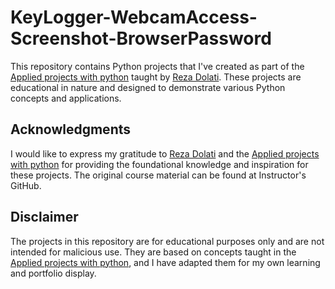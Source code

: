 # KeyLogger-WebcamAccess-Screenshot-BrowserPassword

This repository contains Python projects that I've created as part of the <a href="https://sabzlearn.ir/course/applied-projects-with-python/">Applied projects with python</a> taught by <a href="https://github.com/rezadolati01">Reza Dolati</a>. These projects are educational in nature and designed to demonstrate various Python concepts and applications.

## Acknowledgments

I would like to express my gratitude to <a href="https://github.com/rezadolati01">Reza Dolati</a> and the <a href="https://sabzlearn.ir/course/applied-projects-with-python/">Applied projects with python</a> for providing the foundational knowledge and inspiration for these projects. The original course material can be found at Instructor's GitHub.

## Disclaimer

The projects in this repository are for educational purposes only and are not intended for malicious use. They are based on concepts taught in the <a href="https://sabzlearn.ir/course/applied-projects-with-python/">Applied projects with python</a>, and I have adapted them for my own learning and portfolio display.
